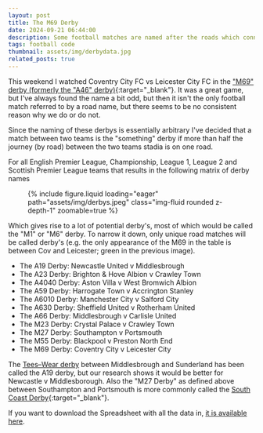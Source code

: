 ```yaml
---
layout: post
title: The M69 Derby
date: 2024-09-21 06:44:00
description: Some football matches are named after the roads which connect them, lets find them all.
tags: football code
thumbnail: assets/img/derbydata.jpg
related_posts: true
---
```


This weekend I watched Coventry City FC vs Leicester City FC in the ["M69" derby (formerly the "A46" derby)](https://en.wikipedia.org/wiki/M69_derby){:target="\_blank"}. It was a great game, but I've always found the name a bit odd, but then it isn't the only football match referred to by a road name, but there seems to be no consistent reason why we do or do not. 

Since the naming of these derbys is essentially arbitrary I've decided that a match between two teams is the "something" derby if more than half the journey (by road) between the two teams stadia is on one road.

For all English Premier League, Championship, League 1, League 2 and Scottish Premier League teams that results in the following matrix of derby names

<div class="row mt-3">
    <div class="col-sm mt-3 mt-md-0">
        <figure>
            {% include figure.liquid loading="eager" path="assets/img/derbys.jpeg" class="img-fluid rounded z-depth-1" zoomable=true %}
        </figure>
    </div>
</div>

Which gives rise to a lot of potential derby's, most of which would be called the "M1" or "M6" derby. To narrow it down, only unique road matches will be called derby's (e.g. the only appearance of the M69 in the table is between Cov and Leicester; green in the previous image).

- The A19 Derby: Newcastle United v Middlesbrough
- The A23 Derby: Brighton & Hove Albion v Crawley Town
- The A4040 Derby: Aston Villa v West Bromwich Albion
- The A59 Derby: Harrogate Town v Accrington Stanley
- The A6010 Derby: Manchester City v Salford City
- The A630 Derby: Sheffield United v Rotherham United
- The A66 Derby: Middlesbrough v Carlisle United
- The M23 Derby: Crystal Palace v Crawley Town
- The M27 Derby: Southampton v Portsmouth
- The M55 Derby: Blackpool v Preston North End
- The M69 Derby: Coventry City v Leicester City

The [Tees–Wear derby](https://en.wikipedia.org/wiki/Tees%E2%80%93Wear_derby) between Middlesbrough and Sunderland has been called the A19 derby, but our research shows it would be better for Newcastle v Middlesborough. Also the "M27 Derby" as defined above between Southampton and Portsmouth is more commonly called the [South Coast Derby](https://en.wikipedia.org/wiki/South_Coast_derby){:target="\_blank"}.

If you want to download the Spreadsheet with all the data in, [it is available here](/assets/files/football_derby_data.csv).
